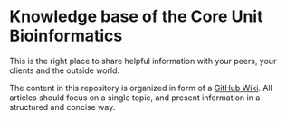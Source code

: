 # Knowledge base of the Core Unit Bioinformatics

This is the right place to share helpful information with your peers, your clients and the outside world.

The content in this repository is organized in form of a [GitHub Wiki](https://docs.github.com/en/communities/documenting-your-project-with-wikis/about-wikis). All articles should focus on a single topic, and present information in a structured and concise way.


